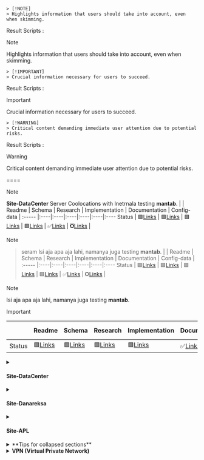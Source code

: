 
```
> [!NOTE] 
> Highlights information that users should take into account, even when skimming.
```
Result  Scripts :
> [!NOTE] 
> Highlights information that users should take into account, even when skimming.

```
> [!IMPORTANT] 
> Crucial information necessary for users to succeed.
```
Result  Scripts :
> [!IMPORTANT] 
> Crucial information necessary for users to succeed.

```
> [!WARNING] 
> Critical content demanding immediate user attention due to potential risks.
```
Result  Scripts :
> [!WARNING]
> Critical content demanding immediate user attention due to potential risks.


====

> [!NOTE] 
> **Site-DataCenter** Server Coolocations with Inetrnala testing **mantab**. 
> |  | Readme | Schema | Research | Implementation | Documentation | Config-data |
> :----- |:----|:----|:----|:----|:----|:----
>  Status | &#129001;[Links]() | &#129001;[Links]() | &#129001;[Links]() | &#129001;[Links]() | :white_check_mark:[Links]() | :negative_squared_cross_mark:[Links]() |

> [!NOTE]
>> seram Isi aja apa aja lahi, namanya juga testing **mantab**. 
>> |  | Readme | Schema | Research | Implementation | Documentation | Config-data |
>> :----- |:----|:----|:----|:----|:----|:----
>>  Status | &#129001;[Links]() | &#129001;[Links]() | &#129001;[Links]() | &#129001;[Links]() | :white_check_mark:[Links]() | :negative_squared_cross_mark:[Links]() |

> [!NOTE] 
> Isi aja apa aja lahi, namanya juga testing **mantab**.
>> [!IMPORTANT]
>> |  | Readme | Schema | Research | Implementation | Documentation | Config-data |
>> :----- |:----|:----|:----|:----|:----|:----
>>  Status | &#129001;[Links]() | &#129001;[Links]() | &#129001;[Links]() | &#129001;[Links]() | :white_check_mark:[Links]() | :negative_squared_cross_mark:[Links]() |





<details>
<summary><h4>Site-DataCenter</h4></summary>

> [!NOTE] 
> Isi aja apa aja lahi, namanya juga testing **mantab**. 
> |  | Readme | Schema | Research | Implementation | Documentation | Config-data |
> :----- |:----|:----|:----|:----|:----|:----
>  Status | &#129001;[Links]() | &#129001;[Links]() | &#129001;[Links]() | &#129001;[Links]() | :white_check_mark:[Links]() | :negative_squared_cross_mark:[Links]() |
</details>

<details>
<summary><h4>Site-Danareksa</h4></summary>

> [!NOTE] 
> Isi aja apa aja lahi, namanya juga testing **mantab**. 
> |  | Readme | Schema | Research | Implementation | Documentation | Config-data |
> :----- |:----|:----|:----|:----|:----|:----
>  Status | &#129001;[Links]() | &#129001;[Links]() | &#129001;[Links]() | &#129001;[Links]() | :white_check_mark:[Links]() | :negative_squared_cross_mark:[Links]() |
</details>

<details>
<summary><h4>Site-APL</h4></summary>

> [!NOTE] 
> Isi aja apa aja lahi, namanya juga testing **mantab**. 
> |  | Readme | Schema | Research | Implementation | Documentation | Config-data |
> :----- |:----|:----|:----|:----|:----|:----
>  Status | &#129001;[Links]() | &#129001;[Links]() | &#129001;[Links]() | &#129001;[Links]() | :white_check_mark:[Links]() | :negative_squared_cross_mark:[Links]() |
</details>

<details>
<summary> **Tips for collapsed sections** </summary>

### You can add a header
You can add text within a collapsed section. 
|  | Readme | Schema | Research | Implementation | Documentation | Config-data |
|:----- |:----|:----|:----|:----|:----|:---- |
| Status | &#129001;[Links]() | &#129001;[Links]() | &#129001;[Links]() | &#129001;[Links]() | :white_check_mark:[Links]() | :negative_squared_cross_mark:[Links]() |

```ruby
   puts "Hello World"
```
</details>


<details>
<summary><b>VPN (Virtual Private Network)</b></summary>
kasjdksa aksdkashd kasdkhaskdh **bagusnya** gimana yah ?.. kurang estetik nih
  
> [!NOTE] 
> Isi aja apa aja lahi, namanya juga testing **mantab**. 
> |  | Readme | Schema | Research | Implementation | Documentation | Config-data |
> :----- |:----|:----|:----|:----|:----|:----
>  Status | &#129001;[Links]() | &#129001;[Links]() | &#129001;[Links]() | &#129001;[Links]() | :white_check_mark:[Links]() | :negative_squared_cross_mark:[Links]() |
</details>



